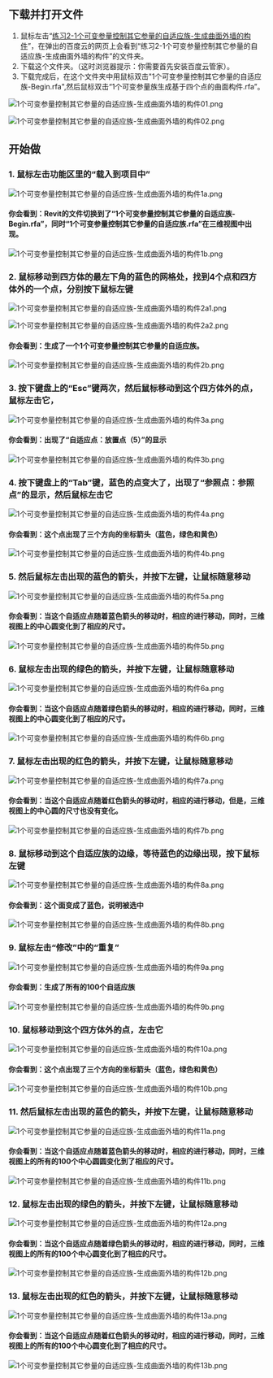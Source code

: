 ## 下载并打开文件

1. 鼠标左击“[练习2-1个可变参量控制其它参量的自适应族-生成曲面外墙的构件](http://pan.baidu.com/s/1c1uLdfE)”，在弹出的百度云的网页上会看到“练习2-1个可变参量控制其它参量的自适应族-生成曲面外墙的构件”的文件夹。
2. 下载这个文件夹。（这时浏览器提示：你需要首先安装百度云管家）。
3. 下载完成后，在这个文件夹中用鼠标双击"1个可变参量控制其它参量的自适应族-Begin.rfa",然后鼠标双击“1个可变参量族生成基于四个点的曲面构件.rfa”。

![1个可变参量控制其它参量的自适应族-生成曲面外墙的构件01.png](/images/1个可变参量控制其它参量的自适应族-生成曲面外墙的构件/1个可变参量控制其它参量的自适应族-生成曲面外墙的构件01.png)

![1个可变参量控制其它参量的自适应族-生成曲面外墙的构件02.png](/images/1个可变参量控制其它参量的自适应族-生成曲面外墙的构件/1个可变参量控制其它参量的自适应族-生成曲面外墙的构件02.png)

## 开始做

### 1. 鼠标左击功能区里的“载入到项目中”

![1个可变参量控制其它参量的自适应族-生成曲面外墙的构件1a.png](/images/1个可变参量控制其它参量的自适应族-生成曲面外墙的构件/1个可变参量控制其它参量的自适应族-生成曲面外墙的构件1a.png)

#### 你会看到：Revit的文件切换到了“1个可变参量控制其它参量的自适应族-Begin.rfa”，同时“1个可变参量控制其它参量的自适应族.rfa”在三维视图中出现。

![1个可变参量控制其它参量的自适应族-生成曲面外墙的构件1b.png](/images/1个可变参量控制其它参量的自适应族-生成曲面外墙的构件/1个可变参量控制其它参量的自适应族-生成曲面外墙的构件1b.png)

### 2. 鼠标移动到四方体的最左下角的蓝色的网格处，找到4个点和四方体外的一个点，分别按下鼠标左键

![1个可变参量控制其它参量的自适应族-生成曲面外墙的构件2a1.png](/images/1个可变参量控制其它参量的自适应族-生成曲面外墙的构件/1个可变参量控制其它参量的自适应族-生成曲面外墙的构件2a1.png)

![1个可变参量控制其它参量的自适应族-生成曲面外墙的构件2a2.png](/images/1个可变参量控制其它参量的自适应族-生成曲面外墙的构件/1个可变参量控制其它参量的自适应族-生成曲面外墙的构件2a2.png)

#### 你会看到：生成了一个1个可变参量控制其它参量的自适应族。

![1个可变参量控制其它参量的自适应族-生成曲面外墙的构件2b.png](/images/1个可变参量控制其它参量的自适应族-生成曲面外墙的构件/1个可变参量控制其它参量的自适应族-生成曲面外墙的构件2b.png)

### 3. 按下键盘上的“Esc”键两次，然后鼠标移动到这个四方体外的点，鼠标左击它，

![1个可变参量控制其它参量的自适应族-生成曲面外墙的构件3a.png](/images/1个可变参量控制其它参量的自适应族-生成曲面外墙的构件/1个可变参量控制其它参量的自适应族-生成曲面外墙的构件3a.png)

#### 你会看到：出现了“自适应点：放置点（5）”的显示

![1个可变参量控制其它参量的自适应族-生成曲面外墙的构件3b.png](/images/1个可变参量控制其它参量的自适应族-生成曲面外墙的构件/1个可变参量控制其它参量的自适应族-生成曲面外墙的构件3b.png)

### 4. 按下键盘上的“Tab”键，蓝色的点变大了，出现了“参照点：参照点”的显示，然后鼠标左击它

![1个可变参量控制其它参量的自适应族-生成曲面外墙的构件4a.png](/images/1个可变参量控制其它参量的自适应族-生成曲面外墙的构件/1个可变参量控制其它参量的自适应族-生成曲面外墙的构件4a.png)

#### 你会看到：这个点出现了三个方向的坐标箭头（蓝色，绿色和黄色）

![1个可变参量控制其它参量的自适应族-生成曲面外墙的构件4b.png](/images/1个可变参量控制其它参量的自适应族-生成曲面外墙的构件/1个可变参量控制其它参量的自适应族-生成曲面外墙的构件4b.png)

### 5. 然后鼠标左击出现的蓝色的箭头，并按下左键，让鼠标随意移动

![1个可变参量控制其它参量的自适应族-生成曲面外墙的构件5a.png](/images/1个可变参量控制其它参量的自适应族-生成曲面外墙的构件/1个可变参量控制其它参量的自适应族-生成曲面外墙的构件5a.png)

#### 你会看到：当这个自适应点随着蓝色箭头的移动时，相应的进行移动，同时，三维视图上的中心圆变化到了相应的尺寸。

![1个可变参量控制其它参量的自适应族-生成曲面外墙的构件5b.png](/images/1个可变参量控制其它参量的自适应族-生成曲面外墙的构件/1个可变参量控制其它参量的自适应族-生成曲面外墙的构件5b.png)

### 6. 鼠标左击出现的绿色的箭头，并按下左键，让鼠标随意移动

![1个可变参量控制其它参量的自适应族-生成曲面外墙的构件6a.png](/images/1个可变参量控制其它参量的自适应族-生成曲面外墙的构件/1个可变参量控制其它参量的自适应族-生成曲面外墙的构件6a.png)

#### 你会看到：当这个自适应点随着绿色箭头的移动时，相应的进行移动，同时，三维视图上的中心圆变化到了相应的尺寸。

![1个可变参量控制其它参量的自适应族-生成曲面外墙的构件6b.png](/images/1个可变参量控制其它参量的自适应族-生成曲面外墙的构件/1个可变参量控制其它参量的自适应族-生成曲面外墙的构件6b.png)

### 7. 鼠标左击出现的红色的箭头，并按下左键，让鼠标随意移动

![1个可变参量控制其它参量的自适应族-生成曲面外墙的构件7a.png](/images/1个可变参量控制其它参量的自适应族-生成曲面外墙的构件/1个可变参量控制其它参量的自适应族-生成曲面外墙的构件7a.png)

#### 你会看到：当这个自适应点随着红色箭头的移动时，相应的进行移动，但是，三维视图上的中心圆的尺寸也没有变化。

![1个可变参量控制其它参量的自适应族-生成曲面外墙的构件7b.png](/images/1个可变参量控制其它参量的自适应族-生成曲面外墙的构件/1个可变参量控制其它参量的自适应族-生成曲面外墙的构件7b.png)

### 8. 鼠标移动到这个自适应族的边缘，等待蓝色的边缘出现，按下鼠标左键

![1个可变参量控制其它参量的自适应族-生成曲面外墙的构件8a.png](/images/1个可变参量控制其它参量的自适应族-生成曲面外墙的构件/1个可变参量控制其它参量的自适应族-生成曲面外墙的构件8a.png)

#### 你会看到：这个面变成了蓝色，说明被选中

![1个可变参量控制其它参量的自适应族-生成曲面外墙的构件8b.png](/images/1个可变参量控制其它参量的自适应族-生成曲面外墙的构件/1个可变参量控制其它参量的自适应族-生成曲面外墙的构件8b.png)

### 9. 鼠标左击“修改”中的“重复”

![1个可变参量控制其它参量的自适应族-生成曲面外墙的构件9a.png](/images/1个可变参量控制其它参量的自适应族-生成曲面外墙的构件/1个可变参量控制其它参量的自适应族-生成曲面外墙的构件9a.png)

#### 你会看到：生成了所有的100个自适应族

![1个可变参量控制其它参量的自适应族-生成曲面外墙的构件9b.png](/images/1个可变参量控制其它参量的自适应族-生成曲面外墙的构件/1个可变参量控制其它参量的自适应族-生成曲面外墙的构件9b.png)

### 10. 鼠标移动到这个四方体外的点，左击它

![1个可变参量控制其它参量的自适应族-生成曲面外墙的构件10a.png](/images/1个可变参量控制其它参量的自适应族-生成曲面外墙的构件/1个可变参量控制其它参量的自适应族-生成曲面外墙的构件10a.png)

#### 你会看到：这个点出现了三个方向的坐标箭头（蓝色，绿色和黄色）

![1个可变参量控制其它参量的自适应族-生成曲面外墙的构件10b.png](/images/1个可变参量控制其它参量的自适应族-生成曲面外墙的构件/1个可变参量控制其它参量的自适应族-生成曲面外墙的构件10b.png)

### 11. 然后鼠标左击出现的蓝色的箭头，并按下左键，让鼠标随意移动

![1个可变参量控制其它参量的自适应族-生成曲面外墙的构件11a.png](/images/1个可变参量控制其它参量的自适应族-生成曲面外墙的构件/1个可变参量控制其它参量的自适应族-生成曲面外墙的构件11a.png)

#### 你会看到：当这个自适应点随着蓝色箭头的移动时，相应的进行移动，同时，三维视图上的所有的100个中心圆圆变化到了相应的尺寸。

![1个可变参量控制其它参量的自适应族-生成曲面外墙的构件11b.png](/images/1个可变参量控制其它参量的自适应族-生成曲面外墙的构件/1个可变参量控制其它参量的自适应族-生成曲面外墙的构件11b.png)

### 12. 鼠标左击出现的绿色的箭头，并按下左键，让鼠标随意移动

![1个可变参量控制其它参量的自适应族-生成曲面外墙的构件12a.png](/images/1个可变参量控制其它参量的自适应族-生成曲面外墙的构件/1个可变参量控制其它参量的自适应族-生成曲面外墙的构件12a.png)

#### 你会看到：当这个自适应点随着绿色箭头的移动时，相应的进行移动，同时，三维视图上的所有的100个中心圆变化到了相应的尺寸。

![1个可变参量控制其它参量的自适应族-生成曲面外墙的构件12b.png](/images/1个可变参量控制其它参量的自适应族-生成曲面外墙的构件/1个可变参量控制其它参量的自适应族-生成曲面外墙的构件12b.png)

### 13. 鼠标左击出现的红色的箭头，并按下左键，让鼠标随意移动

![1个可变参量控制其它参量的自适应族-生成曲面外墙的构件13a.png](/images/1个可变参量控制其它参量的自适应族-生成曲面外墙的构件/1个可变参量控制其它参量的自适应族-生成曲面外墙的构件13a.png)

#### 你会看到：当这个自适应点随着红色箭头的移动时，相应的进行移动，同时，三维视图上的所有的100个中心圆变化到了相应的尺寸。

![1个可变参量控制其它参量的自适应族-生成曲面外墙的构件13b.png](/images/1个可变参量控制其它参量的自适应族-生成曲面外墙的构件/1个可变参量控制其它参量的自适应族-生成曲面外墙的构件13b.png)







